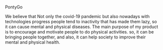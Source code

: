 PontyGo


We believe that Not only the covid-19 pandemic but also nowadays with technologies progress people tend to inactivity that has made them lazy, so it can cause mental and physical diseases.
The main purpose of my product is to encourage and motivate people to do physical activities. so, it can be bringing people together, and also,  it can help society to improve their mental and physical health.
